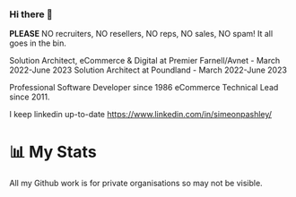 ### Hi there 👋
**PLEASE** NO recruiters, NO resellers, NO reps, NO sales, NO spam! It all goes in the bin.

Solution Architect, eCommerce & Digital at Premier Farnell/Avnet - March 2022-June 2023
Solution Architect at Poundland - March 2022-June 2023

Professional Software Developer since 1986
eCommerce Technical Lead since 2011.

I keep linkedin up-to-date https://www.linkedin.com/in/simeonpashley/


# 📊 My Stats

All my Github work is for private organisations so may not be visible.
